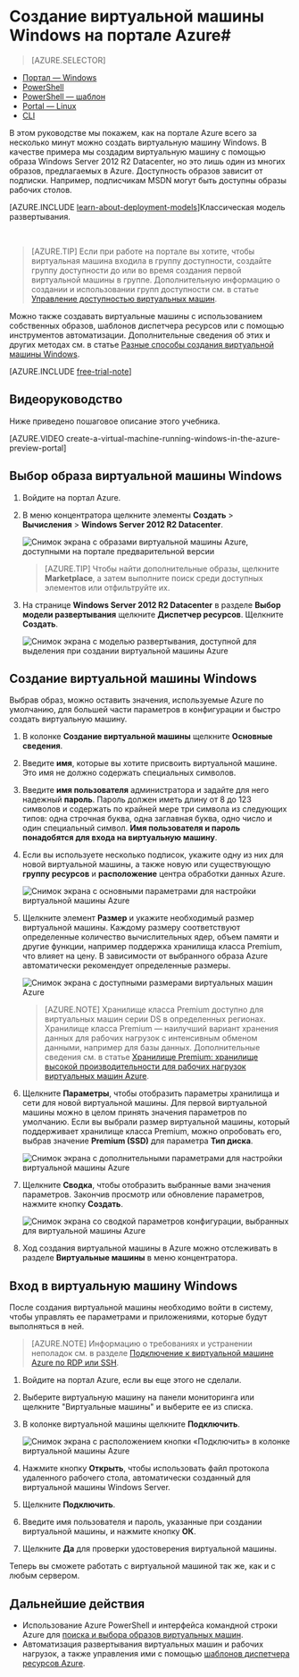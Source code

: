 <properties
	pageTitle="Создание виртуальной машины Windows на портале Azure | Microsoft Azure"
	description="Узнайте, как на портале Azure с помощью Azure Marketplace создать виртуальную машину (виртуальный компьютер) Windows."
	keywords="виртуальная машина Windows, создать виртуальную машину, виртуальный компьютер, настроить виртуальную машину"
	services="virtual-machines"
	documentationCenter=""
	authors="cynthn"
	manager="timlt"
	editor=""
	tags="azure-resource-manager"/>
<tags
	ms.service="virtual-machines"
	ms.workload="infrastructure-services"
	ms.tgt_pltfrm="vm-windows"
	ms.devlang="na"
	ms.topic="hero-article"
	ms.date="01/07/2016"
	ms.author="cynthn"/>

# Создание виртуальной машины Windows на портале Azure#

> [AZURE.SELECTOR]
- [Портал — Windows](virtual-machines-windows-tutorial.md)
- [PowerShell](virtual-machines-ps-create-preconfigure-windows-resource-manager-vms.md)
- [PowerShell — шаблон](virtual-machines-create-windows-powershell-resource-manager-template.md)
- [Portal — Linux](virtual-machines-linux-tutorial-portal-rm.md)
- [CLI](virtual-machines-linux-tutorial.md)

В этом руководстве мы покажем, как на портале Azure всего за несколько минут можно создать виртуальную машину Windows. В качестве примера мы создадим виртуальную машину с помощью образа Windows Server 2012 R2 Datacenter, но это лишь один из многих образов, предлагаемых в Azure. Доступность образов зависит от подписки. Например, подписчикам MSDN могут быть доступны образы рабочих столов.

[AZURE.INCLUDE [learn-about-deployment-models](../../includes/learn-about-deployment-models-rm-include.md)]Классическая модель развертывания.

<br>

>[AZURE.TIP] Если при работе на портале вы хотите, чтобы виртуальная машина входила в группу доступности, создайте группу доступности до или во время создания первой виртуальной машины в группе. Дополнительную информацию о создании и использовании групп доступности см. в статье [Управление доступностью виртуальных машин](virtual-machines-manage-availability.md).

Можно также создавать виртуальные машины с использованием собственных образов, шаблонов диспетчера ресурсов или с помощью инструментов автоматизации. Дополнительные сведения об этих и других методах см. в статье [Разные способы создания виртуальной машины Windows](virtual-machines-windows-choices-create-vm.md).

[AZURE.INCLUDE [free-trial-note](../../includes/free-trial-note.md)]

## Видеоруководство

Ниже приведено пошаговое описание этого учебника.

[AZURE.VIDEO create-a-virtual-machine-running-windows-in-the-azure-preview-portal]

## Выбор образа виртуальной машины Windows

1. Войдите на портал Azure.

2. В меню концентратора щелкните элементы **Создать** > **Вычисления** > **Windows Server 2012 R2 Datacenter**.

	![Снимок экрана с образами виртуальной машины Azure, доступными на портале предварительной версии](./media/virtual-machines-windows-tutorial/marketplace_new.png)

	>[AZURE.TIP] Чтобы найти дополнительные образы, щелкните **Marketplace**, а затем выполните поиск среди доступных элементов или отфильтруйте их.

3. На странице **Windows Server 2012 R2 Datacenter** в разделе **Выбор модели развертывания** щелкните **Диспетчер ресурсов**. Щелкните **Создать**.

	![Снимок экрана с моделью развертывания, доступной для выделения при создании виртуальной машины Azure](./media/virtual-machines-windows-tutorial/marketplace_search_select.png)

## Создание виртуальной машины Windows

Выбрав образ, можно оставить значения, используемые Azure по умолчанию, для большей части параметров в конфигурации и быстро создать виртуальную машину.

1. В колонке **Создание виртуальной машины** щелкните **Основные сведения**.

2. Введите **имя**, которые вы хотите присвоить виртуальной машине. Это имя не должно содержать специальных символов.

3. Введите **имя пользователя** администратора и задайте для него надежный **пароль**. Пароль должен иметь длину от 8 до 123 символов и содержать по крайней мере три символа из следующих типов: одна строчная буква, одна заглавная буква, одно число и один специальный символ. **Имя пользователя и пароль понадобятся для входа на виртуальную машину**.

4. Если вы используете несколько подписок, укажите одну из них для новой виртуальной машины, а также новую или существующую **группу ресурсов** и **расположение** центра обработки данных Azure.

	![Снимок экрана с основными параметрами для настройки виртуальной машины Azure](./media/virtual-machines-windows-tutorial/create_vm_basics.PNG)

	
2. Щелкните элемент **Размер** и укажите необходимый размер виртуальной машины. Каждому размеру соответствуют определенные количество вычислительных ядер, объем памяти и другие функции, например поддержка хранилища класса Premium, что влияет на цену. В зависимости от выбранного образа Azure автоматически рекомендует определенные размеры.

	![Снимок экрана с доступными размерами виртуальных машин Azure](./media/virtual-machines-windows-tutorial/create_vm_size.PNG)

	>[AZURE.NOTE] Хранилище класса Premium доступно для виртуальных машин серии DS в определенных регионах. Хранилище класса Premium — наилучший вариант хранения данных для рабочих нагрузок с интенсивным обменом данными, например для базы данных. Дополнительные сведения см. в статье [Хранилище Premium: хранилище высокой производительности для рабочих нагрузок виртуальных машин Azure](storage-premium-storage.md).

3. Щелкните **Параметры**, чтобы отобразить параметры хранилища и сети для новой виртуальной машины. Для первой виртуальной машины можно в целом принять значения параметров по умолчанию. Если вы выбрали размер виртуальной машины, который поддерживает хранилище класса Premium, можно опробовать его, выбрав значение **Premium (SSD)** для параметра **Тип диска**.

	![Снимок экрана с дополнительными параметрами для настройки виртуальной машины Azure](./media/virtual-machines-windows-tutorial/create_vm_settings.PNG)

6. Щелкните **Сводка**, чтобы отобразить выбранные вами значения параметров. Закончив просмотр или обновление параметров, нажмите кнопку **Создать**.

	![Снимок экрана со сводкой параметров конфигурации, выбранных для виртуальной машины Azure](./media/virtual-machines-windows-tutorial/create_vm_summary.PNG)

8. Ход создания виртуальной машины в Azure можно отслеживать в разделе **Виртуальные машины** в меню концентратора.

## Вход в виртуальную машину Windows

После создания виртуальной машины необходимо войти в систему, чтобы управлять ее параметрами и приложениями, которые будут выполняться в ней.

>[AZURE.NOTE] Информацию о требованиях и устранении неполадок см. в разделе [Подключение к виртуальной машине Azure по RDP или SSH](https://msdn.microsoft.com/library/azure/dn535788.aspx).

1. Войдите на портал Azure, если вы еще этого не сделали.

2. Выберите виртуальную машину на панели мониторинга или щелкните "Виртуальные машины" и выберите ее из списка.

3. В колонке виртуальной машины щелкните **Подключить**.

	![Снимок экрана с расположением кнопки «Подключить» в колонке виртуальной машины Azure](./media/virtual-machines-windows-tutorial/connect_vm_portal.png)

4. Нажмите кнопку **Открыть**, чтобы использовать файл протокола удаленного рабочего стола, автоматически созданный для виртуальной машины Windows Server.

5. Щелкните **Подключить**.

6. Введите имя пользователя и пароль, указанные при создании виртуальной машины, и нажмите кнопку **ОК**.

7. Щелкните **Да** для проверки удостоверения виртуальной машины.

Теперь вы сможете работать с виртуальной машиной так же, как и с любым сервером.

## Дальнейшие действия

* Использование Azure PowerShell и интерфейса командной строки Azure для [поиска и выбора образов виртуальных машин](resource-groups-vm-searching.md).
* Автоматизация развертывания виртуальных машин и рабочих нагрузок, а также управления ими с помощью [шаблонов диспетчера ресурсов Azure](https://azure.microsoft.com/documentation/templates/).

<!---HONumber=AcomDC_0302_2016-->